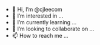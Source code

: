 - 👋 Hi, I’m @cjleecom
- 👀 I’m interested in ...
- 🌱 I’m currently learning ...
- 💞️ I’m looking to collaborate on ...
- 📫 How to reach me ...

<!---
cjleecom/cjleecom is a ✨ special ✨ repository because its `README.md` (this file) appears on your GitHub profile.
You can click the Preview link to take a look at your changes.
--->

